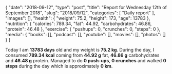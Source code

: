 {
    "date": "2018-09-12",
    "type": "post",
    "title": "Report for Wednesday 12th of September 2018",
    "slug": "2018\/09\/12",
    "categories": [
        "Daily report"
    ],
    "images": [],
    "health": {
        "weight": 75.2,
        "height": 173,
        "age": 13783
    },
    "nutrition": {
        "calories": 789.34,
        "fat": 44.92,
        "carbohydrates": 46.86,
        "protein": 46.48
    },
    "exercise": {
        "pushups": 0,
        "crunches": 0,
        "steps": 0
    },
    "media": {
        "books": [],
        "podcast": [],
        "youtube": [],
        "movies": [],
        "photos": []
    }
}

Today I am <strong>13783 days</strong> old and my weight is <strong>75.2 kg</strong>. During the day, I consumed <strong>789.34 kcal</strong> coming from <strong>44.92 g</strong> fat, <strong>46.86 g</strong> carbohydrates and <strong>46.48 g</strong> protein. Managed to do <strong>0 push-ups</strong>, <strong>0 crunches</strong> and walked <strong>0 steps</strong> during the day which is approximately <strong>0 km</strong>.